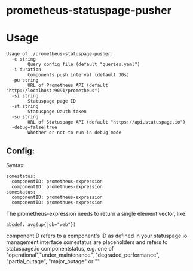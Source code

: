 # prometheus-statuspage-pusher

# Usage
```
Usage of ./prometheus-statuspage-pusher:
  -c string
    	Query config file (default "queries.yaml")
  -i duration
    	Components push interval (default 30s)
  -pu string
    	URL of Prometheus API (default "http://localhost:9091/prometheus")
  -si string
    	Statuspage page ID
  -st string
    	Statuspage Oauth token
  -su string
    	URL of Statuspage API (default "https://api.statuspage.io")
  -debug=false|true
        Whether or not to run in debug mode
```

## Config:
Syntax:
```
somestatus:
  componentID: prometheus-expression
  componentID: promethues-expression
somestatus:
  componentID: prometheus-expression
  componentID: promethues-expression  
```

The prometheus-expression needs to return a single element vector, like:
```
abcdef: avg(up{job="web"})
```
componentID refers to a component's ID as defined in your statuspage.io management interface
somestatus are placeholders and refers to statuspage.io componentstatus, e.g. one of "operational","under_maintenance", "degraded_performance", "partial_outage", "major_outage" or ""

